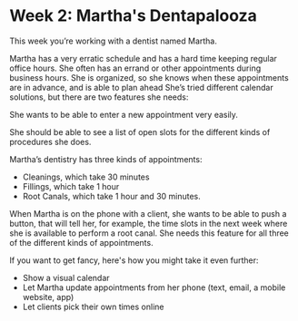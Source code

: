 # Week 2: Martha's Dentapalooza

This week you’re working with a dentist named Martha.

Martha has a very erratic schedule and has a hard time keeping regular office hours. She often has
an errand or other appointments during business hours. She is organized, so she knows when these
appointments are in advance, and is able to plan ahead She’s tried different calendar solutions, but
there are two features she needs:

She wants to be able to enter a new appointment very easily.

She should be able to see a list of open slots for the different kinds of procedures she does.

Martha’s dentistry has three kinds of appointments:

- Cleanings, which take 30 minutes
- Fillings, which take 1 hour
- Root Canals, which take 1 hour and 30 minutes.

When Martha is on the phone with a client, she wants to be able to push a button, that will tell
her, for example, the time slots in the next week where she is available to perform a root canal.
She needs this feature for all three of the different kinds of appointments.

If you want to get fancy, here's how you might take it even further:

- Show a visual calendar
- Let Martha update appointments from her phone (text, email, a mobile website, app)
- Let clients pick their own times online
